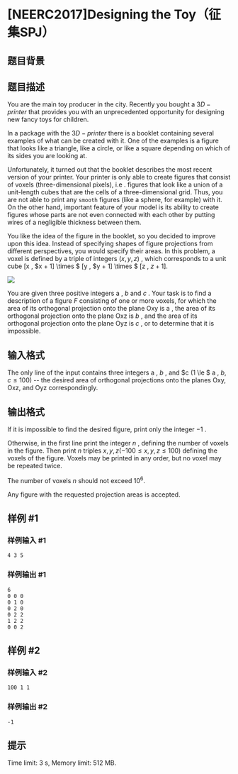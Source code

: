 # [NEERC2017]Designing the Toy（征集SPJ）

## 题目背景



## 题目描述



You are the main toy producer in the city. Recently you bought a $3D-printer$ that provides you with an unprecedented opportunity for designing new fancy toys for children.

In a package with the $3D-printer$ there is a booklet containing several examples of what can be created with it. One of the examples is a figure that looks like a triangle, like a circle, or like a square depending on which of its sides you are looking at.

Unfortunately, it turned out that the booklet describes the most recent version of your printer. Your printer is only able to create figures that consist of voxels (three-dimensional pixels), i.e . figures that look like a union of a unit-length cubes that are the cells of a three-dimensional grid. Thus, you are not able to print any `smooth` figures (like a sphere, for example) with it. On the other hand, important feature of your model is its ability to create figures whose parts are not even connected with each other by putting wires of a negligible thickness between them.

You like the idea of the figure in the booklet, so you decided to improve upon this idea. Instead of specifying shapes of figure projections from different perspectives, you would specify their areas. In this problem, a voxel is defined by a triple of integers $(x , y , z)$ , which corresponds to a unit cube [x , $x + 1] \times $ [y , $y + 1] \times $ [z , $z + 1].$

![](https://onlinejudgeimages.s3-ap-northeast-1.amazonaws.com/problem/15286/1.png)

You are given three positive integers a , $b$ and $c$ . Your task is to find a description of a figure $F$ consisting of one or more voxels, for which the area of its orthogonal projection onto the plane Oxy is a , the area of its orthogonal projection onto the plane Oxz is $b$ , and the area of its orthogonal projection onto the plane Oyz is $c$ , or to determine that it is impossible.



## 输入格式



The only line of the input contains three integers a , $b$ , and $c (1 \le $ a , $b , c \le 100)$ -- the desired area of orthogonal projections onto the planes Oxy, Oxz, and Oyz correspondingly.



## 输出格式



If it is impossible to find the desired figure, print only the integer $−1$ .

Otherwise, in the first line print the integer $n$ , defining the number of voxels in the figure. Then print $n$ triples $x , y , z (−100 \le x , y , z \le 100)$ defining the voxels of the figure. Voxels may be printed in any order, but no voxel may be repeated twice.

The number of voxels $n$ should not exceed $10^{6}.$

Any figure with the requested projection areas is accepted.



## 样例 #1

### 样例输入 #1
```
4 3 5
```

### 样例输出 #1

```
6
0 0 0
0 1 0
0 2 0
0 2 2
1 2 2
0 0 2
```

## 样例 #2

### 样例输入 #2
```
100 1 1
```

### 样例输出 #2

```
-1
```

## 提示

Time limit: 3 s, Memory limit: 512 MB. 


